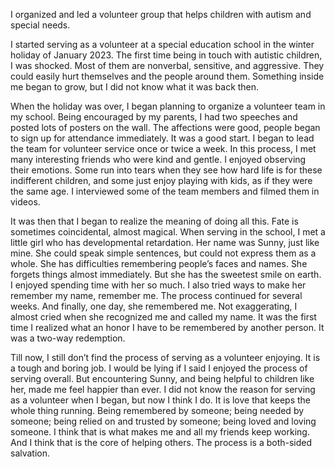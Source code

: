 I organized and led a volunteer group that helps children with autism and special needs.

I started serving as a volunteer at a special education school in the winter holiday of January 2023. The first time being in touch with autistic children, I was shocked. Most of them are nonverbal, sensitive, and aggressive. They could easily hurt themselves and the people around them. Something inside me began to grow, but I did not know what it was back then.

When the holiday was over, I began planning to organize a volunteer team in my school. Being encouraged by my parents, I had two speeches and posted lots of posters on the wall. The affections were good, people began to sign up for attendance immediately. It was a good start. I began to lead the team for volunteer service once or twice a week. In this process, I met many interesting friends who were kind and gentle. I enjoyed observing their emotions. Some run into tears when they see how hard life is for these indifferent children, and some just enjoy playing with kids, as if they were the same age. I interviewed some of the team members and filmed them in videos.

It was then that I began to realize the meaning of doing all this. Fate is sometimes coincidental, almost magical. When serving in the school, I met a little girl who has developmental retardation. Her name was Sunny, just like mine. She could speak simple sentences, but could not express them as a whole. She has difficulties remembering people’s faces and names. She forgets things almost immediately. But she has the sweetest smile on earth. I enjoyed spending time with her so much. I also tried ways to make her remember my name, remember me. The process continued for several weeks. And finally, one day, she remembered me. Not exaggerating, I almost cried when she recognized me and called my name. It was the first time I realized what an honor I have to be remembered by another person. It was a two-way redemption.

Till now, I still don’t find the process of serving as a volunteer enjoying. It is a tough and boring job. I would be lying if I said I enjoyed the process of serving overall. But encountering Sunny, and being helpful to children like her, made me feel happier than ever. I did not know the reason for serving as a volunteer when I began, but now I think I do. It is love that keeps the whole thing running. Being remembered by someone; being needed by someone; being relied on and trusted by someone; being loved and loving someone. I think that is what makes me and all my friends keep working. And I think that is the core of helping others. The process is a both-sided salvation.
